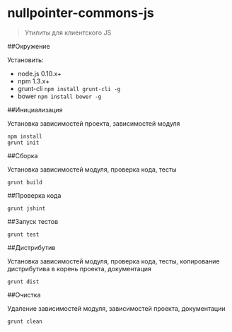 # nullpointer-commons-js

> Утилиты для клиентского JS

##Окружение

Установить:

* node.js 0.10.x+
* npm 1.3.x+
* grunt-cli `npm install grunt-cli -g`
* bower `npm install bower -g`

##Инициализация

Установка зависимостей проекта, зависимостей модуля

    npm install
    grunt init


##Сборка

Установка зависимостей модуля, проверка кода, тесты

    grunt build


##Проверка кода

    grunt jshint


##Запуск тестов

    grunt test


##Дистрибутив

Установка зависимостей модуля, проверка кода, тесты, копирование дистрибутива в корень проекта, документация

    grunt dist


##Очистка

Удаление зависимостей модуля, зависимостей проекта, документации

    grunt clean
